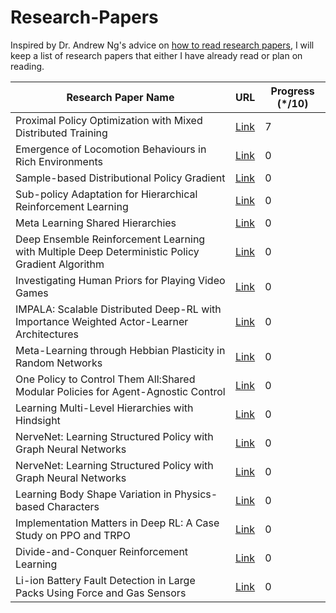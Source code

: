 # Research-Papers

Inspired by Dr. Andrew Ng's advice on [how to read research papers](https://youtu.be/733m6qBH-jI?t=160), I will keep a list of research papers that either I have already read or plan on reading.

| Research Paper Name                                                                  | URL                              | Progress (\*/10) 
|--------------------------------------------------------------------------------------|----------------------------------|------------------|
| Proximal Policy Optimization with Mixed Distributed Training     | [Link](https://arxiv.org/pdf/1907.06479.pdf) |      7
| Emergence of Locomotion Behaviours in Rich Environments   | [Link](https://arxiv.org/pdf/1707.02286.pdf) |      0
| Sample-based Distributional Policy Gradient  | [Link](https://arxiv.org/pdf/1707.02286.pdf) |      0|0
|Sub-policy Adaptation for Hierarchical Reinforcement Learning |[Link](https://openreview.net/forum?id=ByeWogStDS) |0
|Meta Learning Shared Hierarchies|[Link](https://arxiv.org/pdf/1710.09767.pdf)|0|0
|Deep Ensemble Reinforcement Learning with Multiple Deep Deterministic Policy Gradient Algorithm|[Link](https://www.hindawi.com/journals/mpe/2020/4275623/#abstract) |0
|Investigating Human Priors for Playing Video Games|[Link](https://arxiv.org/pdf/1802.10217.pdf)|0
|IMPALA: Scalable Distributed Deep-RL with Importance Weighted Actor-Learner Architectures|[Link](https://arxiv.org/pdf/1802.01561.pdf)|0
|Meta-Learning through Hebbian Plasticity in Random Networks|[Link](https://arxiv.org/pdf/2007.02686.pdf)|0
|One Policy to Control Them All:Shared Modular Policies for Agent-Agnostic Control|[Link](https://wenlong.page/modular-rl/)|0
|Learning Multi-Level Hierarchies with Hindsight|[Link](https://arxiv.org/pdf/1712.00948.pdf)|0
|NerveNet: Learning Structured Policy with Graph Neural Networks|[Link](https://openreview.net/pdf?id=S1sqHMZCb)|0
|NerveNet: Learning Structured Policy with Graph Neural Networks|[Link](https://openreview.net/pdf?id=S1sqHMZCb)|0
|Learning Body Shape Variation in Physics-based Characters|[Link](http://mrl.snu.ac.kr/publications/ProjectMorphCon/MorphCon.html)|0
|Implementation Matters in Deep RL: A Case Study on PPO and TRPO|[Link](https://openreview.net/forum?id=r1etN1rtPB)|0
|Divide-and-Conquer Reinforcement Learning|[Link](https://dibyaghosh.com/dnc/)|0
|Li-ion Battery Fault Detection in Large Packs Using Force and Gas Sensors|[Link](https://arxiv.org/pdf/2010.13519.pdf)|0

